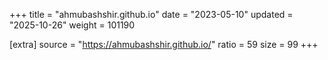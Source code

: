 +++
title = "ahmubashshir.github.io"
date = "2023-05-10"
updated = "2025-10-26"
weight = 101190

[extra]
source = "https://ahmubashshir.github.io/"
ratio = 59
size = 99
+++
